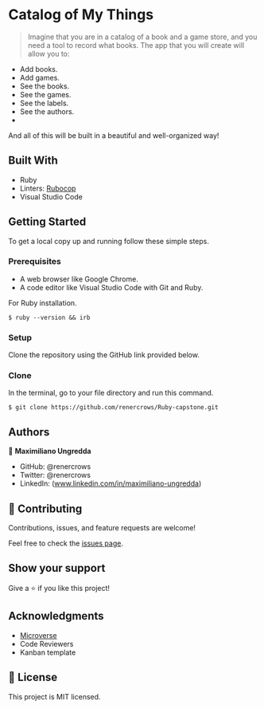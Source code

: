 # Catalog of My Things
 
> Imagine that you are in a catalog of a book and a game store, and you need a tool to record what books. The app that you will create will allow you to:

- Add books.
- Add games.
- See the books.
- See the games.
- See the labels.
- See the authors.
- 
And all of this will be built in a beautiful and well-organized way!

## Built With

- Ruby
- Linters: [Rubocop](https://rubocop.org/)
- Visual Studio Code

## Getting Started

To get a local copy up and running follow these simple steps.

### Prerequisites

- A web browser like Google Chrome.
- A code editor like Visual Studio Code with Git and Ruby.

For Ruby installation.
```
$ ruby --version && irb
```

### Setup

Clone the repository using the GitHub link provided below.

### Clone

In the terminal, go to your file directory and run this command.

```
$ git clone https://github.com/renercrows/Ruby-capstone.git
```

## Authors

👤 **Maximiliano Ungredda**
- GitHub: @renercrows
- Twitter: @renercrows
- LinkedIn: (www.linkedin.com/in/maximiliano-ungredda)

## 🤝 Contributing

Contributions, issues, and feature requests are welcome!

Feel free to check the [issues page](https://github.com/renercrows/OOP-School-Library/tree/project1/issues).

## Show your support

Give a ⭐️ if you like this project!

## Acknowledgments

- [Microverse](https://www.microverse.org/)
- Code Reviewers
- Kanban template

## 📝 License

This project is MIT licensed.
